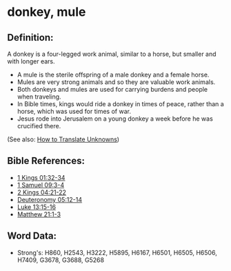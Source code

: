# donkey, mule #

## Definition: ##

A donkey is a four-legged work animal, similar to a horse, but smaller and with longer ears.

* A mule is the sterile offspring of a male donkey and a female horse.
* Mules are very strong animals and so they are valuable work animals.
* Both donkeys and mules are used for carrying burdens and people when traveling.
* In Bible times, kings would ride a donkey in times of peace, rather than a horse, which was used for times of war.
* Jesus rode into Jerusalem on a young donkey a week before he was crucified there.

(See also: [How to Translate Unknowns](rc://en/ta/man/translate/translate-unknown))

## Bible References: ##

* [1 Kings 01:32-34](rc://en/tn/help/1ki/01/32)
* [1 Samuel 09:3-4](rc://en/tn/help/1sa/09/03)
* [2 Kings 04:21-22](rc://en/tn/help/2ki/04/21)
* [Deuteronomy 05:12-14](rc://en/tn/help/deu/05/12)
* [Luke 13:15-16](rc://en/tn/help/luk/13/15)
* [Matthew 21:1-3](rc://en/tn/help/mat/21/01)

## Word Data: ##

* Strong's: H860, H2543, H3222, H5895, H6167, H6501, H6505, H6506, H7409, G3678, G3688, G5268
